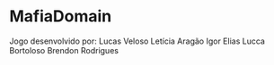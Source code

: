 # MafiaDomain

Jogo desenvolvido por:
Lucas Veloso
Letícia Aragão
Igor Elias
Lucca Bortoloso
Brendon Rodrigues
